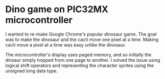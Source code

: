 # Dino game on PIC32MX microcontroller


I wanted to re-make Google Chrome's popular dinosaur game. The goal was to make the dinosaur and the cacti move one pixel at a time. Making cacti move a pixel at a time was easy unlike the dinosaur.

The microcontroller's display uses paged memory, and so initially the dinsaur simply hopped from one page to another. I solved the issue using logical shift operators and representing the character sprites using the unsigned long data type.
